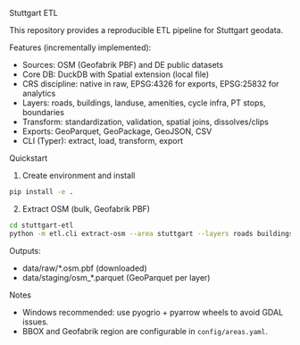 Stuttgart ETL

This repository provides a reproducible ETL pipeline for Stuttgart geodata.

Features (incrementally implemented):
- Sources: OSM (Geofabrik PBF) and DE public datasets
- Core DB: DuckDB with Spatial extension (local file)
- CRS discipline: native in raw, EPSG:4326 for exports, EPSG:25832 for analytics
- Layers: roads, buildings, landuse, amenities, cycle infra, PT stops, boundaries
- Transform: standardization, validation, spatial joins, dissolves/clips
- Exports: GeoParquet, GeoPackage, GeoJSON, CSV
- CLI (Typer): extract, load, transform, export

Quickstart
1) Create environment and install
```bash
pip install -e .
```

2) Extract OSM (bulk, Geofabrik PBF)
```bash
cd stuttgart-etl
python -m etl.cli extract-osm --area stuttgart --layers roads buildings landuse cycle pt_stops boundaries amenities
```
Outputs:
- data/raw/*.osm.pbf (downloaded)
- data/staging/osm_*.parquet (GeoParquet per layer)

Notes
- Windows recommended: use pyogrio + pyarrow wheels to avoid GDAL issues.
- BBOX and Geofabrik region are configurable in `config/areas.yaml`.
